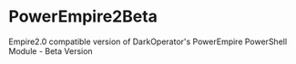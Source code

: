 # PowerEmpire2Beta
Empire2.0 compatible version of DarkOperator's PowerEmpire PowerShell Module - Beta Version  
